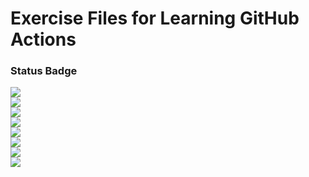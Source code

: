 # Exercise Files for Learning GitHub Actions

### Status Badge
![](https://github.com/silverstone1903/github-actions-exercises/workflows/ch01-01-1/badge.svg) <br>
![](https://github.com/silverstone1903/github-actions-exercises/workflows/ch-01-02-1/badge.svg) <br>
![](https://github.com/silverstone1903/github-actions-exercises/workflows/ch03-03-01-build-tomcat/badge.svg) <br>
![](https://github.com/silverstone1903/github-actions-exercises/workflows/ch03-04-01-env-variables/badge.svg) <br>
![](https://github.com/silverstone1903/github-actions-exercises/workflows/ch03-06-01-artifact/badge.svg) <br>
![](https://github.com/silverstone1903/github-actions-exercises/workflows/ch04-02-01-Pipeline/badge.svg) <br>
![](https://github.com/silverstone1903/github-actions-exercises/workflows/action/badge.svg) <br>
![](https://github.com/silverstone1903/github-actions-exercises/workflows/actions-need/badge.svg) <br>






